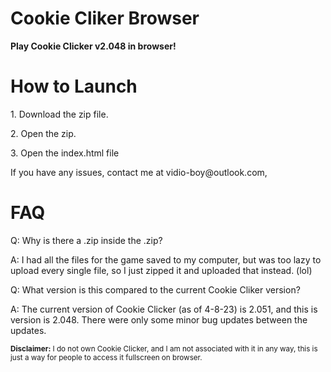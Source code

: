 <html>

<head>
<h1>Cookie Cliker Browser</h1>
<p><b>Play Cookie Clicker v2.048 in browser!</b></p>
</head>

<div>

<body>
<h1>How to Launch</h1>
<p>1. Download the zip file.</p>
<p>2. Open the zip.</p>
<p>3. Open the index.html file</p>
<p>If you have any issues, contact me at vidio-boy@outlook.com,</p>

<div>

<h1>FAQ</h1>
<p>Q: Why is there a .zip inside the .zip?</p>
<p>A: I had all the files for the game saved to my computer, but was too lazy to upload every single file, so I just zipped it and uploaded that instead. (lol)</p>
<p>Q: What version is this compared to the current Cookie Cliker version?</p>
<p>A: The current version of Cookie Clicker (as of 4-8-23) is 2.051, and this is version is 2.048. There were only some minor bug updates between the updates.</p>

<div>

<footer><small><b>Disclaimer:</b> I do not own Cookie Clicker, and I am not associated with it in any way, this is just a way for people to access it fullscreen on browser.<small><footer>
</body>

</html>

